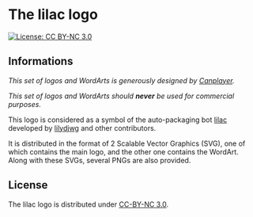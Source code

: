 # The lilac logo

[![License: CC BY-NC 3.0](https://img.shields.io/badge/License-CC%20BY--NC%203.0-lightgrey.svg)](https://creativecommons.org/licenses/by-nc/3.0/)

## Informations

*This set of logos and WordArts is generously designed by [Canplayer](https://github.com/Canplayer).*

*This set of logos and WordArts should **never** be used for commercial purposes.*

This logo is considered as a symbol of the auto-packaging bot [lilac](https://github.com/archlinuxcn/lilac) developed by [lilydjwg](https://github.com/lilydjwg) and other contributors.

It is distributed in the format of 2 Scalable Vector Graphics (SVG), one of which contains the main logo, and the other one contains the WordArt. Along with these SVGs, several PNGs are also provided.

## License

The lilac logo is distributed under [CC-BY-NC 3.0](https://creativecommons.org/licenses/by-nc/3.0/).
